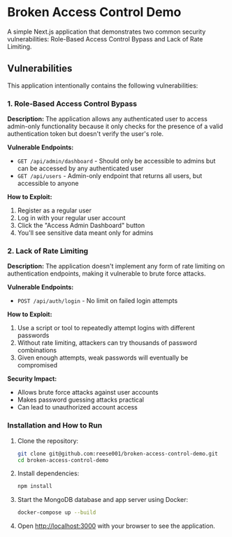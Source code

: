 # Broken Access Control Demo

A simple Next.js application that demonstrates two common security vulnerabilities: Role-Based Access Control Bypass and Lack of Rate Limiting.

## Vulnerabilities

This application intentionally contains the following vulnerabilities:

### 1. Role-Based Access Control Bypass

**Description:** The application allows any authenticated user to access admin-only functionality because it only checks for the presence of a valid authentication token but doesn't verify the user's role.

**Vulnerable Endpoints:**
- `GET /api/admin/dashboard` - Should only be accessible to admins but can be accessed by any authenticated user
- `GET /api/users` - Admin-only endpoint that returns all users, but accessible to anyone

**How to Exploit:**
1. Register as a regular user
2. Log in with your regular user account
3. Click the "Access Admin Dashboard" button
4. You'll see sensitive data meant only for admins

### 2. Lack of Rate Limiting

**Description:** The application doesn't implement any form of rate limiting on authentication endpoints, making it vulnerable to brute force attacks.

**Vulnerable Endpoints:**
- `POST /api/auth/login` - No limit on failed login attempts

**How to Exploit:**
1. Use a script or tool to repeatedly attempt logins with different passwords
2. Without rate limiting, attackers can try thousands of password combinations
3. Given enough attempts, weak passwords will eventually be compromised

**Security Impact:**
- Allows brute force attacks against user accounts
- Makes password guessing attacks practical
- Can lead to unauthorized account access

### Installation and How to Run

1. Clone the repository:
   ```bash
   git clone git@github.com:reese001/broken-access-control-demo.git
   cd broken-access-control-demo
   ```

2. Install dependencies:
   ```bash
   npm install
   ```

3. Start the MongoDB database and app server using Docker:
   ```bash
   docker-compose up --build
   ```

4. Open [http://localhost:3000](http://localhost:3000) with your browser to see the application.